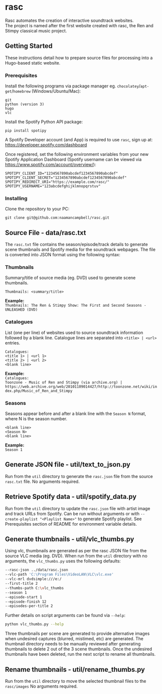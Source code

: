 # rasc
Rasc automates the creation of interactive soundtrack websites.<br>
The project is named after the first website created with rasc, the Ren and Stimpy classical music project.

## Getting Started
These instructions detail how to prepare source files for processing into a Hugo-based static website.

### Prerequisites
Install the following programs via package manager eg. `chocolatey`/`apt-get`/`homebrew` (Windows/Ubuntu/Mac):
```
git
python (version 3)
hugo
vlc
```

Install the Spotify Python API package: 
```
pip install spotipy
```
A Spotify Developer account (and App) is required to use `rasc`, sign up at:
https://developer.spotify.com/dashboard

Once registered, set the following environment variables from your new Spotify Application Dashboard (Spotify username can be viewed via  https://www.spotify.com/account/overview/):
```
SPOTIPY_CLIENT_ID="1234567890abcdef1234567890abcdef"
SPOTIPY_CLIENT_SECRET="1234567890abcdef1234567890abcdef"
SPOTIPY_REDIRECT_URI="https://example.com/rasc/"
SPOTIPY_USERNAME="123abcdefghijklmnopqrstuv"
```

### Installing
Clone the repository to your PC: 
```
git clone git@github.com:naamancampbell/rasc.git
```

## Source File - data/rasc.txt
The `rasc.txt` file contains the season/episode/track details to generate scene thumbnails and Spotify media for the soundtrack webpages.  The file is converted into JSON format using the following syntax:

### Thumbnails
Summary/title of source media (eg. DVD) used to generate scene thumbnails.
```
Thumbnails: <summary/title>
```
**Example:**<br>
`Thumbnails: The Ren & Stimpy Show: The First and Second Seasons - UNLEASHED (DVD)`

### Catalogues
List (one per line) of websites used to source soundtrack information followed by a blank line.  Catalogue lines are separated into `<title> | <url>` entries.
```
Catalogues:
<title 1> | <url 1>
<title 2> | <url 2>
<blank line>
```
**Example:**<br>
`Catalogues:`<br>
`Toonzone - Music of Ren and Stimpy (via archive.org) | https://web.archive.org/web/20101109014427/http://toonzone.net/wiki/index.php/Music_of_Ren_and_Stimpy
`

### Seasons
Seasons appear before and after a blank line with the `Season N` format, where N is the season number.
```
<blank line>
<Season N>
<blank line>
```
**Example:**<br>
`Season 1`

## Generate JSON file - util/text_to_json.py
Run from the `util` directory to generate the `rasc.json` file from the source `rasc.txt` file.
No arguments required.

## Retrieve Spotify data - util/spotify_data.py
Run from the `util` directory to update the `rasc.json` file with artist image and track URLs from Spotify.
Can be run without arguments or with `--create-playlist "<Playlist Name>"` to generate Spotify playlist.  See Prerequisites section of README for environment variable details.

## Generate thumbnails - util/vlc_thumbs.py
Using vlc, thumbnails are generated as per the rasc JSON file from the source VLC media (eg. DVD).
When run from the `util` directory with no arguments, the `vlc_thumbs.py` uses the following defaults:

```bash
--rasc-json ../data/rasc.json
--vlc-path 'C:\Program Files\VideoLAN\VLC\vlc.exe'
--vlc-mrl dvdsimple:///e:/
--first-title 2
--thumbs-path C:\vlc_thumbs
--season 1
--episode-start 1
--episode-finish 12
--episodes-per-title 2
```

Further details on script arguments can be found via `--help`:
```bash
python vlc_thumbs.py --help
```

Three thumbnails per scene are generated to provide alternative images when undesired captures (blurred, mistimed, etc) are generated.
The thumbnail directory needs to be manually reviewed after generating thumbnails to delete 2 out of the 3 scene thumbnails.
Once the undesired thumbnails have been deleted, run the next script to rename all thumbnails.

## Rename thumbnails - util/rename_thumbs.py
Run from the `util` directory to move the selected thumbnail files to the `rasc/images`
No arguments required.